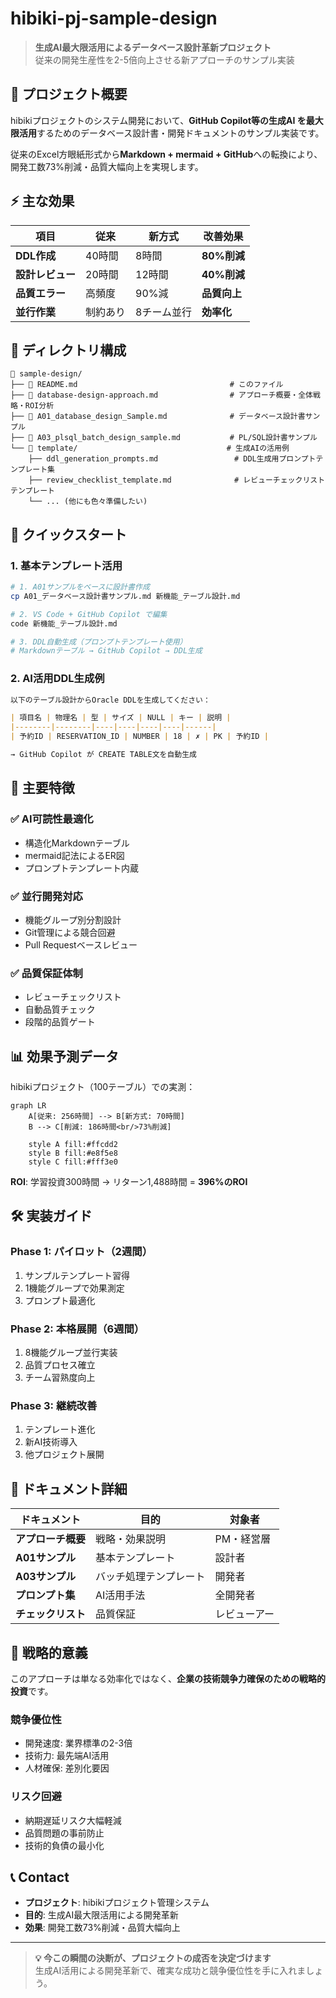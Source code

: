 # hibiki-pj-sample-design

> **生成AI最大限活用によるデータベース設計革新プロジェクト**  
> 従来の開発生産性を2-5倍向上させる新アプローチのサンプル実装

## 🎯 プロジェクト概要

hibikiプロジェクトのシステム開発において、**GitHub Copilot等の生成AI を最大限活用**するためのデータベース設計書・開発ドキュメントのサンプル実装です。

従来のExcel方眼紙形式から**Markdown + mermaid + GitHub**への転換により、開発工数73%削減・品質大幅向上を実現します。

## ⚡ 主な効果

| 項目 | 従来 | 新方式 | 改善効果 |
|------|------|--------|----------|
| **DDL作成** | 40時間 | 8時間 | **80%削減** |
| **設計レビュー** | 20時間 | 12時間 | **40%削減** |
| **品質エラー** | 高頻度 | 90%減 | **品質向上** |
| **並行作業** | 制約あり | 8チーム並行 | **効率化** |

## 📁 ディレクトリ構成

```
📁 sample-design/
├── 📄 README.md                                  # このファイル
├── 📄 database-design-approach.md                # アプローチ概要・全体戦略・ROI分析
├── 📄 A01_database_design_Sample.md              # データベース設計書サンプル
├── 📄 A03_plsql_batch_design_sample.md           # PL/SQL設計書サンプル
└── 📄 template/                        　　　　　 # 生成AIの活用例
    ├── ddl_generation_prompts.md                 # DDL生成用プロンプトテンプレート集
    ├── review_checklist_template.md              # レビューチェックリストテンプレート
    └── ... (他にも色々準備したい)
```

## 🚀 クイックスタート

### 1. 基本テンプレート活用
```bash
# 1. A01サンプルをベースに設計書作成
cp A01_データベース設計書サンプル.md 新機能_テーブル設計.md

# 2. VS Code + GitHub Copilot で編集
code 新機能_テーブル設計.md

# 3. DDL自動生成（プロンプトテンプレート使用）
# Markdownテーブル → GitHub Copilot → DDL生成
```

### 2. AI活用DDL生成例
```markdown
以下のテーブル設計からOracle DDLを生成してください：

| 項目名 | 物理名 | 型 | サイズ | NULL | キー | 説明 |
|--------|--------|----|----|----|----|------|
| 予約ID | RESERVATION_ID | NUMBER | 18 | ✗ | PK | 予約ID |

→ GitHub Copilot が CREATE TABLE文を自動生成
```

## 🎨 主要特徴

### ✅ AI可読性最適化
- 構造化Markdownテーブル
- mermaid記法によるER図
- プロンプトテンプレート内蔵

### ✅ 並行開発対応
- 機能グループ別分割設計
- Git管理による競合回避
- Pull Requestベースレビュー

### ✅ 品質保証体制
- レビューチェックリスト
- 自動品質チェック
- 段階的品質ゲート

## 📊 効果予測データ

hibikiプロジェクト（100テーブル）での実測：

```mermaid
graph LR
    A[従来: 256時間] --> B[新方式: 70時間]
    B --> C[削減: 186時間<br/>73%削減]
    
    style A fill:#ffcdd2
    style B fill:#e8f5e8  
    style C fill:#fff3e0
```

**ROI**: 学習投資300時間 → リターン1,488時間 = **396%のROI**

## 🛠️ 実装ガイド

### Phase 1: パイロット（2週間）
1. サンプルテンプレート習得
2. 1機能グループで効果測定
3. プロンプト最適化

### Phase 2: 本格展開（6週間）
1. 8機能グループ並行実装
2. 品質プロセス確立
3. チーム習熟度向上

### Phase 3: 継続改善
1. テンプレート進化
2. 新AI技術導入
3. 他プロジェクト展開

## 📖 ドキュメント詳細

| ドキュメント | 目的 | 対象者 |
|-------------|------|--------|
| **アプローチ概要** | 戦略・効果説明 | PM・経営層 |
| **A01サンプル** | 基本テンプレート | 設計者 |
| **A03サンプル** | バッチ処理テンプレート | 開発者 |
| **プロンプト集** | AI活用手法 | 全開発者 |
| **チェックリスト** | 品質保証 | レビューアー |

## 🎯 戦略的意義

このアプローチは単なる効率化ではなく、**企業の技術競争力確保のための戦略的投資**です。

### 競争優位性
- 開発速度: 業界標準の2-3倍
- 技術力: 最先端AI活用
- 人材確保: 差別化要因

### リスク回避
- 納期遅延リスク大幅軽減
- 品質問題の事前防止
- 技術的負債の最小化

## 📞 Contact

- **プロジェクト**: hibikiプロジェクト管理システム
- **目的**: 生成AI最大限活用による開発革新
- **効果**: 開発工数73%削減・品質大幅向上

---

> **💡 今この瞬間の決断が、プロジェクトの成否を決定づけます**  
> 生成AI活用による開発革新で、確実な成功と競争優位性を手に入れましょう。
